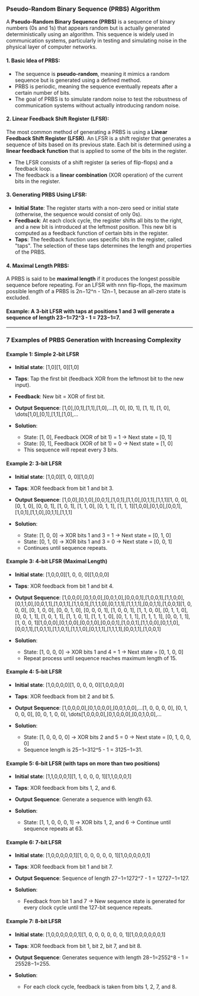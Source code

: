 ### **Pseudo-Random Binary Sequence (PRBS) Algorithm**

A **Pseudo-Random Binary Sequence (PRBS)** is a sequence of binary numbers (0s and 1s) that appears random but is actually generated deterministically using an algorithm. This sequence is widely used in communication systems, particularly in testing and simulating noise in the physical layer of computer networks.

#### 1\. **Basic Idea of PRBS:**

*   The sequence is **pseudo-random**, meaning it mimics a random sequence but is generated using a defined method.
*   PRBS is periodic, meaning the sequence eventually repeats after a certain number of bits.
*   The goal of PRBS is to simulate random noise to test the robustness of communication systems without actually introducing random noise.

#### 2\. **Linear Feedback Shift Register (LFSR):**

The most common method of generating a PRBS is using a **Linear Feedback Shift Register (LFSR)**. An LFSR is a shift register that generates a sequence of bits based on its previous state. Each bit is determined using a **linear feedback function** that is applied to some of the bits in the register.

*   The LFSR consists of a shift register (a series of flip-flops) and a feedback loop.
*   The feedback is a **linear combination** (XOR operation) of the current bits in the register.

#### 3\. **Generating PRBS Using LFSR:**

*   **Initial State**: The register starts with a non-zero seed or initial state (otherwise, the sequence would consist of only 0s).
*   **Feedback**: At each clock cycle, the register shifts all bits to the right, and a new bit is introduced at the leftmost position. This new bit is computed as a feedback function of certain bits in the register.
*   **Taps**: The feedback function uses specific bits in the register, called "taps". The selection of these taps determines the length and properties of the PRBS.

#### 4\. **Maximal Length PRBS:**

A PRBS is said to be **maximal length** if it produces the longest possible sequence before repeating. For an LFSR with nnn flip-flops, the maximum possible length of a PRBS is 2n−12^n - 12n−1, because an all-zero state is excluded.

#### Example: A 3-bit LFSR with taps at positions 1 and 3 will generate a sequence of length 23−1\=72^3 - 1 = 723−1\=7.

* * *

### **7 Examples of PRBS Generation with Increasing Complexity**

#### **Example 1: Simple 2-bit LFSR**

*   **Initial state**: \[1,0\]\[1, 0\]\[1,0\]
    
*   **Taps**: Tap the first bit (feedback XOR from the leftmost bit to the new input).
    
*   **Feedback**: New bit = XOR of first bit.
    
*   **Output Sequence**: \[1,0\],\[0,1\],\[1,1\],\[1,0\],…\[1, 0\], \[0, 1\], \[1, 1\], \[1, 0\], \\dots\[1,0\],\[0,1\],\[1,1\],\[1,0\],…
    
*   **Solution**:
    
    *   State: \[1, 0\], Feedback (XOR of bit 1) = 1 → Next state = \[0, 1\]
    *   State: \[0, 1\], Feedback (XOR of bit 1) = 0 → Next state = \[1, 0\]
    *   This sequence will repeat every 3 bits.

#### **Example 2: 3-bit LFSR**

*   **Initial state**: \[1,0,0\]\[1, 0, 0\]\[1,0,0\]
    
*   **Taps**: XOR feedback from bit 1 and bit 3.
    
*   **Output Sequence**: \[1,0,0\],\[0,1,0\],\[0,0,1\],\[1,0,1\],\[1,1,0\],\[0,1,1\],\[1,1,1\]\[1, 0, 0\], \[0, 1, 0\], \[0, 0, 1\], \[1, 0, 1\], \[1, 1, 0\], \[0, 1, 1\], \[1, 1, 1\]\[1,0,0\],\[0,1,0\],\[0,0,1\],\[1,0,1\],\[1,1,0\],\[0,1,1\],\[1,1,1\]
    
*   **Solution**:
    
    *   State: \[1, 0, 0\] → XOR bits 1 and 3 = 1 → Next state = \[0, 1, 0\]
    *   State: \[0, 1, 0\] → XOR bits 1 and 3 = 0 → Next state = \[0, 0, 1\]
    *   Continues until sequence repeats.

#### **Example 3: 4-bit LFSR (Maximal Length)**

*   **Initial state**: \[1,0,0,0\]\[1, 0, 0, 0\]\[1,0,0,0\]
    
*   **Taps**: XOR feedback from bit 1 and bit 4.
    
*   **Output Sequence**: \[1,0,0,0\],\[0,1,0,0\],\[0,0,1,0\],\[0,0,0,1\],\[1,0,0,1\],\[1,1,0,0\],\[0,1,1,0\],\[0,0,1,1\],\[1,0,1,1\],\[1,1,0,1\],\[1,1,1,0\],\[0,1,1,1\],\[1,1,1,1\],\[0,0,1,1\],\[1,0,0,1\]\[1, 0, 0, 0\], \[0, 1, 0, 0\], \[0, 0, 1, 0\], \[0, 0, 0, 1\], \[1, 0, 0, 1\], \[1, 1, 0, 0\], \[0, 1, 1, 0\], \[0, 0, 1, 1\], \[1, 0, 1, 1\], \[1, 1, 0, 1\], \[1, 1, 1, 0\], \[0, 1, 1, 1\], \[1, 1, 1, 1\], \[0, 0, 1, 1\], \[1, 0, 0, 1\]\[1,0,0,0\],\[0,1,0,0\],\[0,0,1,0\],\[0,0,0,1\],\[1,0,0,1\],\[1,1,0,0\],\[0,1,1,0\],\[0,0,1,1\],\[1,0,1,1\],\[1,1,0,1\],\[1,1,1,0\],\[0,1,1,1\],\[1,1,1,1\],\[0,0,1,1\],\[1,0,0,1\]
    
*   **Solution**:
    
    *   State: \[1, 0, 0, 0\] → XOR bits 1 and 4 = 1 → Next state = \[0, 1, 0, 0\]
    *   Repeat process until sequence reaches maximum length of 15.

#### **Example 4: 5-bit LFSR**

*   **Initial state**: \[1,0,0,0,0\]\[1, 0, 0, 0, 0\]\[1,0,0,0,0\]
    
*   **Taps**: XOR feedback from bit 2 and bit 5.
    
*   **Output Sequence**: \[1,0,0,0,0\],\[0,1,0,0,0\],\[0,0,1,0,0\],…\[1, 0, 0, 0, 0\], \[0, 1, 0, 0, 0\], \[0, 0, 1, 0, 0\], \\dots\[1,0,0,0,0\],\[0,1,0,0,0\],\[0,0,1,0,0\],…
    
*   **Solution**:
    
    *   State: \[1, 0, 0, 0, 0\] → XOR bits 2 and 5 = 0 → Next state = \[0, 1, 0, 0, 0\]
    *   Sequence length is 25−1\=312^5 - 1 = 3125−1\=31.

#### **Example 5: 6-bit LFSR (with taps on more than two positions)**

*   **Initial state**: \[1,1,0,0,0,1\]\[1, 1, 0, 0, 0, 1\]\[1,1,0,0,0,1\]
    
*   **Taps**: XOR feedback from bits 1, 2, and 6.
    
*   **Output Sequence**: Generate a sequence with length 63.
    
*   **Solution**:
    
    *   State: \[1, 1, 0, 0, 0, 1\] → XOR bits 1, 2, and 6 → Continue until sequence repeats at 63.

#### **Example 6: 7-bit LFSR**

*   **Initial state**: \[1,0,0,0,0,0,1\]\[1, 0, 0, 0, 0, 0, 1\]\[1,0,0,0,0,0,1\]
    
*   **Taps**: XOR feedback from bit 1 and bit 7.
    
*   **Output Sequence**: Sequence of length 27−1\=1272^7 - 1 = 12727−1\=127.
    
*   **Solution**:
    
    *   Feedback from bit 1 and 7 → New sequence state is generated for every clock cycle until the 127-bit sequence repeats.

#### **Example 7: 8-bit LFSR**

*   **Initial state**: \[1,0,0,0,0,0,0,1\]\[1, 0, 0, 0, 0, 0, 0, 1\]\[1,0,0,0,0,0,0,1\]
    
*   **Taps**: XOR feedback from bit 1, bit 2, bit 7, and bit 8.
    
*   **Output Sequence**: Generates sequence with length 28−1\=2552^8 - 1 = 25528−1\=255.
    
*   **Solution**:
    
    *   For each clock cycle, feedback is taken from bits 1, 2, 7, and 8.